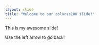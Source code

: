 ```yaml
---
layout: slide
title: "Welcome to our colorsa100 slide!"
---
```

This is my awesome slide!

Use the left arrow to go back!
